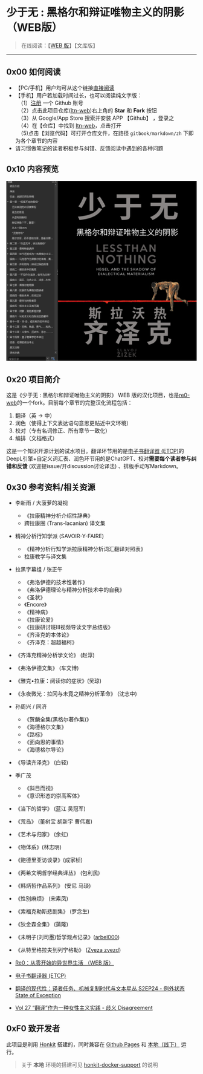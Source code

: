 # 少于无 : 黑格尔和辩证唯物主义的阴影（WEB版）

> 在线阅读：【[WEB 版](https://anartigone.github.io/ltn-web/)】【文库版】

------

## 0x00 如何阅读

- 【PC/手机】用户均可从这个链接[直接阅读](https://anartigone.github.io/ltn-web/)
- 【手机】用户若加载时间过长，也可以阅读纯文字版：
  <br/>　（1）[注册](https://github.com/join?source=header-home) 一个 Github 账号
  <br/>　（2）点击此项目仓库([ltn-web](https://github.com/anartigone/ltn-web))右上角的 **Star** 和 **Fork** 按钮
  <br/>　（3）从 Google/App Store 搜索并安装 APP 【Github】 ，登录之
  <br/>　（4）在【仓库】中找到 [ltn-web](https://github.com/anartigone/ltn-web)，点击打开
  <br/>　（5)点击【浏览代码】可打开仓库文件，在路径 `gitbook/markdown/zh` 下即为各个章节的内容
- 请习惯做笔记的读者积极参与纠错、反馈阅读中遇到的各种问题


## 0x10 内容预览

![](preview.png)


## 0x20 项目简介

这是《少于无 : 黑格尔和辩证唯物主义的阴影》 WEB 版的汉化项目，也是[re0-web](https://github.com/re-zero-khis/re0-web)的一个fork。目前每个章节的完整汉化流程包括：

1. 翻译（英 -> 中）
2. 润色（使得上下文表达语句意思更贴近中文环境）
3. 校对（专有名词修正、所有章节一致化）
4. 编排（文档格式）

这是一个知识开源计划的试水项目。翻译环节用的是[电子书翻译器 (ETCP)](https://github.com/bookfere/Ebook-Translator-Calibre-Plugin)的DeepL引擎+自定义词汇表、润色环节用的是ChatGPT、校对**需要每个读者参与纠错和反馈** (欢迎提issue/开discussion讨论译法) 、排版手动写Markdown。




## 0x30 参考资料/相关资源


- 李新雨 / 大菠萝的凝视

  - 《拉康精神分析介绍性辞典》
  - 跨拉康圈 (Trans-lacanian) 译文集
- 精神分析行知学派 (SAVOIR-Y-FAIRE) 

  - 《精神分析行知学派拉康精神分析词汇翻译对照表》
  - 拉康教学与译文集
- 拉黑字幕组 / 张正午

  - 《弗洛伊德的技术性著作》
  - 《弗洛伊德理论与精神分析技术中的自我》
  - 《圣状》
  - 《Encore》
  -  《精神病》
  - 《拉康论爱》
  - 《拉康研讨班Ⅲ视频导读文字总结版》
  - 《齐泽克的本体论》
  - 《齐泽克：超越福柯》
- 《齐泽克精神分析学文论》 (赵淳) 
- 《弗洛伊德文集》 (车文博)
- 《雅克•拉康：阅读你的症状》(吴琼)
- 《永夜微光：拉冈与未竟之精神分析革命》 (沈志中)
- 孙周兴 / 同济

  - 《贺麟全集(黑格尔著作集)》
  - 《海德格尔文集》
  - 《路标》
  - 《面向思的事情》
  - 《海德格尔导论》
- 《导读齐泽克》 (白轻) 
- 季广茂

  - 《斜目而视》
  - 《意识形态的崇高客体》
- 《当下的哲学》 (蓝江 吴冠军) 
- 《荒岛》 (董树宝 胡新宇 曹伟嘉) 
- 《艺术与归家》 (余虹) 
- 《物体系》(林志明) 
- 《鲍德里亚访谈录》(成家桢) 
- 《两希文明哲学经典译丛》 (包利民) 
- 《韩炳哲作品系列》 (安尼 马琰) 
- 《性别麻烦》 (宋素凤) 
- 《索福克勒斯悲剧集》 (罗念生) 
- 《狄金森全集》 (蒲隆) 
- 《未明子(刘司墨)哲学观点记录》([arbel000](https://arbel000.github.io/)) 
- 《从特里格拉夫到列宁格勒》 ([Zveza zvezd](https://www.zhihu.com/column/c_1019892205426798592)) 
- [Re0：从零开始的异世界生活 （WEB 版）](https://github.com/re-zero-khis/re0-web)
- [电子书翻译器 (ETCP)](https://github.com/bookfere/Ebook-Translator-Calibre-Plugin)
- [翻译的现代性：译者任务、机械复制时代与文本星丛 S2EP24 - 例外状态 State of Exception](https://www.xiaoyuzhoufm.com/episode/63269c8da5d434d0ee90cc0d)
- [Vol 27 “翻译”作为一种女性主义实践 - 歧义 Disagreement](https://www.xiaoyuzhoufm.com/episode/6429a7301a5480d95859e6f8)



## 0xF0 致开发者


此项目是利用 [Honkit](https://github.com/honkit/honkit) 搭建的，同时兼容在 [Github Pages](https://github.com/anartigone/ltn-web) 和 [本地（线下）](http://127.0.0.1:4000/) 运行。

> 关于 **本地** 环境的搭建可见 [honkit-docker-support](https://github.com/honkit/honkit#docker-support) 的说明

